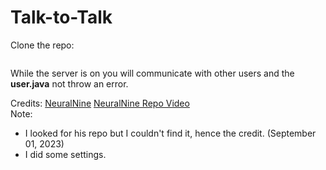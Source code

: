 # Talk-to-Talk

Clone the repo:
```

```

While the server is on you will communicate with other users and the **user.java** not throw an error.

Credits: [NeuralNine](https://www.youtube.com/@NeuralNine) [NeuralNine Repo Video](https://www.youtube.com/watch?v=hIc_9Wbn704) <br>
Note: 
- I looked for his repo but I couldn't find it, hence the credit. (September 01, 2023)
- I did some settings.
